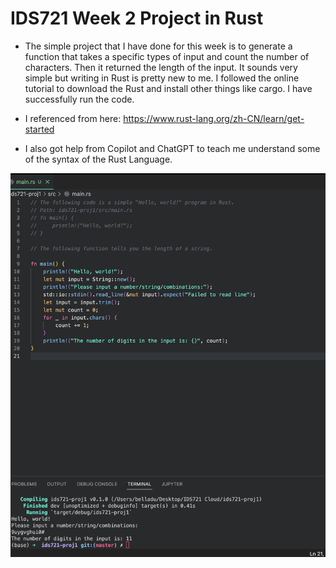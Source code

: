 # IDS721 Week 2 Project in Rust
- The simple project that I have done for this week is to generate a function that takes a specific types of input and count the number of characters. Then it returned the length of the input. It sounds very simple but writing in Rust is pretty new to me. I followed the online tutorial to download the Rust and install other things like cargo. I have successfully run the code.

- I referenced from here: https://www.rust-lang.org/zh-CN/learn/get-started
- I also got help from Copilot and ChatGPT to teach me understand some of the syntax of the Rust Language. 

![Image of Screen Shot](https://github.com/belladu0201/Images_Beibei/blob/main/Screen%20Shot%202023-02-01%20at%2010.57.30%20PM.png)


